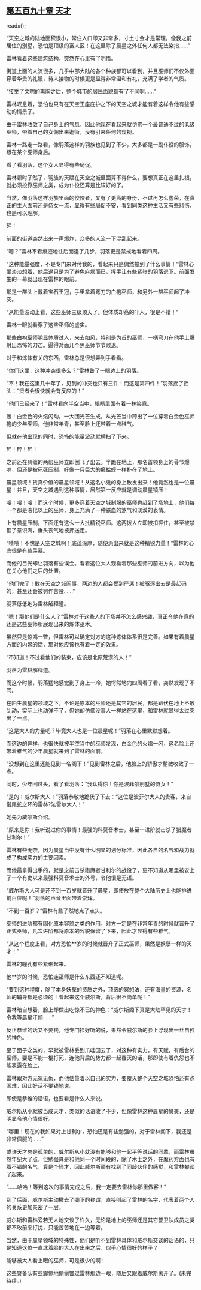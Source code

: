 ## [第五百九十章 天才](https://www.xxbiquge.com/11_11222/8967146.html)
readx();

  “天空之城的陆地面积很小，常住人口却又非常多，寸土寸金才是常理，像我之前居住的别墅，恐怕是顶级的富人区！在这里除了晨星之外任何人都无法染指……”

  雷林看着这些建筑结构，突然在心里有了明悟。

  街道上面的人流很多，几乎中部大陆的各个种族都可以看到，并且巫师们不仅外面穿着华贵的礼服，待人接物的时候更是显得非常温和有礼，充满了学者的气质。

  “接受了文明的熏陶之后，整个城市的居民面貌都有了不同啊……”

  雷林叹息着，恐怕也只有在天空王座庇护之下的天空之城才能有着这样令他有些感动的情景了。

  由于雷林收敛了自己身上的气息，因此他现在看起来就仿佛一个最普通不过的低级巫师，带着自己的女佣出来逛街，没有引来任何的窥视。

  雷林一路走一路看，像羽落这样的羽族也见到了不少，大多都是一副仆役的服饰，跟在某个巫师身后。

  看了看羽落，这个女人显得有些局促。

  雷林顿时了然了，羽族的天赋在天空之城里面算不得什么，要想真正在这里扎根，就必须投靠巫师之类，成为仆役还算是比较好的了。

  当然，像羽落这样羽族里面的佼佼者，又有了更高的身份，不过再怎么虚荣，在真正的主人面前还是侍女一流，显得有些局促不安，看到同类这种生活又有些悲伤，也是可以理解。

  砰！

  前面的街道突然出来一声爆炸，众多的人流一下混乱起来。

  “嗯？”雷林不着痕迹地往后面退了几步，羽落更是禁戒地看着四周。

  “这种能量强度，不是专门来对付我的，看起来只是偶然撞到了什么事情！”雷林心里淡淡想着，他后退只是为了避免麻烦而已，挥手让有些紧张的羽落退下。前面发生的一幕就出现在雷林的眼前。

  那是一群头上戴着宝石王冠，手里拿着弯刀的白袍巫师，和另外一群巫师起了冲突。

  “从能量波动上看，这些巫师三级顶天了。但体质却高的吓人，很是不错！”

  雷林一眼就看穿了这些巫师的虚实。

  那些白袍巫师明显体质过人，来去如风，特别是为首的巫师，一柄弯刀在他手上爆射出恐怖的刀芒。逼得对面几个黑巫师节节败退。

  对于和炼体有关的东西，雷林总是很想弄到手看看。

  “你们这里，这种冲突很多么？”雷林瞥了一眼边上的羽落。

  “不！我在这里几十年了，见到的冲突也只有三件！而这是第四件！”羽落摇了摇头：“贤者会很快就会有反应的！”

  “他们已经来了！”雷林看向半空当中，眼睛里面有着一抹笑意。

  轰！白金色的火焰闪动，一大团光芒生成，从光芒当中跨出了一位穿着白金色巫师袍的少年巫师，他非常年青，甚至脸上还带着一点稚气。

  但就在他出现的同时，恐怖的能量波动就横扫了下来。

  砰！砰！砰！

  之前还在纠缠的两帮巫师立即倒飞了出去。半跪在地上，那名首领身上的骨节爆响，但还是被死死压制，好像一只巨大的癞蛤蟆一样扑在了地上。

  晨星领域！货真价值的晨星领域！从这名小鬼的身上散发出来！他竟然也是一位晨星！并且，天空之城遇到这种事情，居然第一反应就是调动晨星镇压！

  嗖！嗖！嗖！而这个时候，更多穿着天空之城制服的巫师也赶到了场地上，他们每一个都是液化以上的巫师，身上充满了一种铁血的煞气和淡漠的表情。

  上有晨星压制，下面还有这么一大批精锐巫师。这两拨人立即被扣押住，甚至被禁锢了意识海，垂头丧气地被押送走。

  “啧啧！不愧是天空之城啊！底蕴深厚，随便派出来就是这种精锐力量！”雷林的心底很是有些羡慕。

  而他的目光却让羽落有些误会。看着这位大人观看着那些巫师的前进方向，以为他在关心他们之后的处置。

  “他们完了！敢在天空之城闹事，两边的人都会受到严惩！被驱逐出去是最起码的，甚至还会被罚作苦役……”

  羽落低低地为雷林解释道。

  “嗯！那他们是什么人？”雷林对于这些人的下场并不怎么感兴趣，真正令他在意的还是这些巫师所展现出来的炼体巫术。

  虽然只是惊鸿一瞥，但雷林可以确定对方的这种炼体体系很是完善。如果有着晨星方面的内容的话，那对他应该也有着一定的效果。

  “不知道！不过看他们的装束，应该是北原荒漠的人！”

  羽落为雷林解释道。

  而这个时候，羽落猛地感觉到了身上一冷，她愕然地向四周看了看，突然发现了不同。

  在陌生晨星的领域之下，不论是原本的巫师还是其它的居民，都是趴伏在地上不敢乱动，实际上也动弹不了，但她却仿佛没事人一样站在这里，和雷林就显得太过突出了一点。

  “这是大人的力量吧？毕竟大人也是一位晨星呢！”羽落在心里默默想着。

  而这边的异样，也很快就被半空当中的巫师发现，白金色的火焰一闪，这名脸上还带着稚气的少年晨星就来到了雷林的面前。

  “没想到在这里还能见到一名阁下！”见到雷林之后，他脸上的骄傲才稍微收敛了一点。

  同时，少年回过头，看了看羽落：“我认得你！你是波菲尔别墅的侍女！”

  “是的！威尔斯大人！”羽落恭敬地跪伏了下去：“这位是波菲尔大人的贵客，来自衔尾蛇之环的雷林?法雷尔大人！”

  她先为威尔斯介绍。

  “原来是你！我听说过你的事情！最强的科莫音术士，甚至一进阶就击杀了猎魔者甘利尔！”

  雷林有些无奈，因为晨星当中没有什么明显的划分标准，因此各自的名气和战力就成了构成实力的主要因素。

  而他最拿得出手的，就是之前击杀猎魔者甘利尔的战役了，更不知道从哪里被安上了一个有史以来最强科莫音术士的外号，令他很是无语。

  “威尔斯大人可是还不到一百岁就晋升了晨星，即使放在整个大陆历史上也能排进前百位呢！”羽落的声音里面带着崇拜。

  “不到一百岁？”雷林有些了然地点了点头。

  巫师的进阶都有固化原本容貌之类的作用，对方一定是在非常年青的时候就晋升了正式巫师，几次进阶都将原本的容貌保留了下来，因此才显得有些稚气。

  “从这个程度上看，对方恐怕**岁的时候就晋升了正式巫师，果然是妖孽一样的天才！”

  雷林的瞳孔有些紧缩起来。

  他**岁的时候，恐怕连巫师是什么东西还不知道呢。

  “要到这种程度，除了本身妖孽的资质之外，顶级的冥想法，还有海量的资源，名师的辅导都是必须的！看起来这个威尔斯，背后很不简单呢！”

  雷林暗自想着，脸上却做出吃惊不已的神色：“威尔斯阁下真是大陆罕见的天才！令我等晨星汗颜……”

  反正恭维的话又不要钱，他专门捡好听的说，果然令威尔斯的脸上浮现出一丝自矜的神色。

  至于面子之类的，早就被雷林丢到爪哇国去了，对这种有实力，有天赋，有后台的巫师，要是不能一棍打死，连他背后的势力都一起覆灭的话，那即使有着仇怨也不能表露在脸上。

  雷林跟对方无冤无仇，而他估量着以自己的实力，要覆灭整个天空之城恐怕还有点困难，因此好话不要钱地说。

  即使是恭维的话语，也要看是什么人来说。

  威尔斯从小就被当成天才，类似的话语收了不少，但像雷林这种晨星的赞美，还是明显令他心情很好。

  “哪里！现在的我如果对上甘利尔，恐怕还是有些勉强的，对于雷林阁下，我还是非常佩服的……”

  或许天才总是孤单的，威尔斯从小就没有能够和他一起平等说话的同辈，而雷林虽然年纪大了点，但勉强算是和他同一个时间段的，除了术士之外，在魔药方面也有着不错的名气，算是个怪才，因此威尔斯颇有找到了同龄伙伴的感觉，和雷林攀谈了起来。

  “……哈哈！等到这次的事情完成之后，我一定要去雷林你那里做客！”

  到了后面，威尔斯主动撇去了阁下的称谓，直接叫起了雷林的名字，代表着两个人的关系更加亲密了一层。

  威尔斯和雷林旁若无人地交谈了许久，无论是地上的巫师还是其它警卫队成员之类都不敢前来打扰，只能苦苦地在一边等着。

  当然，由于晨星领域的特殊性，他们是听不到雷林具体和威尔斯交谈的话语的，只是知道这位一直冰着脸的大人在出来之后，似乎心情很好的样子？

  能够被大人看上眼的巫师，可是很少的啊！

  这些警备队有些震惊地偷偷瞥过雷林那边一眼，随后又跟着威尔斯离开了。(未完待续。)

